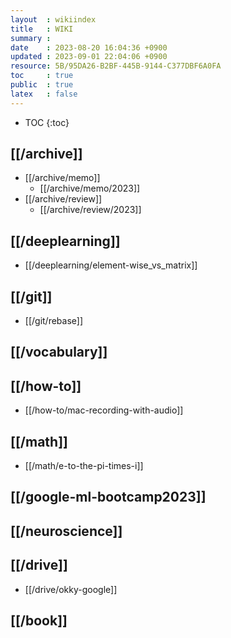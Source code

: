 ```yaml
---
layout  : wikiindex
title   : WIKI
summary : 
date    : 2023-08-20 16:04:36 +0900
updated : 2023-09-01 22:04:06 +0900
resource: 5B/95DA26-B2BF-445B-9144-C377DBF6A0FA
toc     : true
public  : true
latex   : false
---
```

* TOC
{:toc}

## [[/archive]]

* [[/archive/memo]]
    * [[/archive/memo/2023]] 
* [[/archive/review]]
    * [[/archive/review/2023]]

## [[/deeplearning]]
* [[/deeplearning/element-wise_vs_matrix]]

## [[/git]]
* [[/git/rebase]]

## [[/vocabulary]]

## [[/how-to]]
- [[/how-to/mac-recording-with-audio]]

## [[/math]]
- [[/math/e-to-the-pi-times-i]]

## [[/google-ml-bootcamp2023]]

## [[/neuroscience]]

## [[/drive]]
* [[/drive/okky-google]]

## [[/book]]

